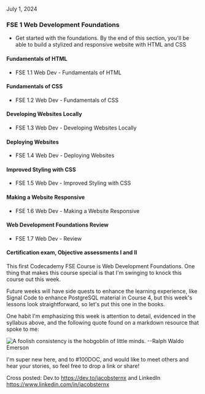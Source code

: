 July 1, 2024

### FSE 1 Web Development Foundations
* Get started with the foundations. By the end of this section, you'll be able to build a stylized and responsive website with HTML and CSS

#### Fundamentals of HTML

* FSE 1.1 Web Dev - Fundamentals of HTML

#### Fundamentals of CSS

* FSE 1.2 Web Dev - Fundamentals of CSS

#### Developing Websites Locally

* FSE 1.3 Web Dev - Developing Websites Locally

#### Deploying Websites

* FSE 1.4 Web Dev - Deploying Websites

#### Improved Styling with CSS

* FSE 1.5 Web Dev - Improved Styling with CSS

#### Making a Website Responsive

* FSE 1.6 Web Dev - Making a Website Responsive

#### Web Development Foundations Review

* FSE 1.7 Web Dev - Review

#### Certification exam, Objective assessments I and II

This first Codecademy FSE Course is Web Development Foundations.
One thing that makes this course special is that I'm swinging to knock this course out this week.

Future weeks will have side quests to enhance the learning experience, like Signal Code to enhance PostgreSQL material in Course 4, but this week's lessons look straightforward, so let's put this one in the books.

One habit I'm emphasizing this week is attention to detail, evidenced in the syllabus above, and the following quote found on a markdown resource that spoke to me: 

![A foolish consistency is the hobgoblin of little minds.
--Ralph Waldo Emerson](https://dev-to-uploads.s3.amazonaws.com/uploads/articles/4wc59tfil0uff251qitv.png)

I'm super new here, and to #100DOC, and would like to meet others and hear your stories, so feel free to drop a link or share!

Cross posted: Dev.to https://dev.to/jacobsternx and LinkedIn https://www.linkedin.com/in/jacobsternx
